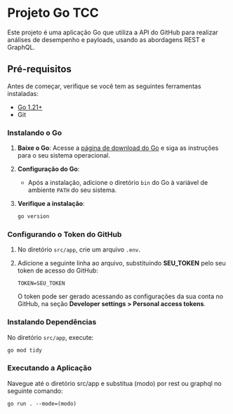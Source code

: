 # Projeto Go TCC  

Este projeto é uma aplicação Go que utiliza a API do GitHub para realizar análises de desempenho e payloads, usando as abordagens REST e GraphQL.  

## Pré-requisitos  

Antes de começar, verifique se você tem as seguintes ferramentas instaladas:  

- [Go 1.21+](https://go.dev/dl/)  
- Git  

### Instalando o Go  

1. **Baixe o Go**: Acesse a [página de download do Go](https://go.dev/dl/) e siga as instruções para o seu sistema operacional.  

2. **Configuração do Go**:  
   - Após a instalação, adicione o diretório `bin` do Go à variável de ambiente `PATH` do seu sistema.  

3. **Verifique a instalação**:  
    ```bash  
    go version  
    ```  

### Configurando o Token do GitHub  

1. No diretório `src/app`, crie um arquivo `.env`.  
2. Adicione a seguinte linha ao arquivo, substituindo **SEU_TOKEN** pelo seu token de acesso do GitHub:  

    ```  
    TOKEN=SEU_TOKEN  
    ```  

   O token pode ser gerado acessando as configurações da sua conta no GitHub, na seção **Developer settings > Personal access tokens**.  

### Instalando Dependências  

No diretório `src/app`, execute:  

```bash  
go mod tidy  
```  

### Executando a Aplicação

Navegue até o diretório src/app e substitua (modo) por rest ou graphql no seguinte comando:

    go run . --mode=(modo)  


